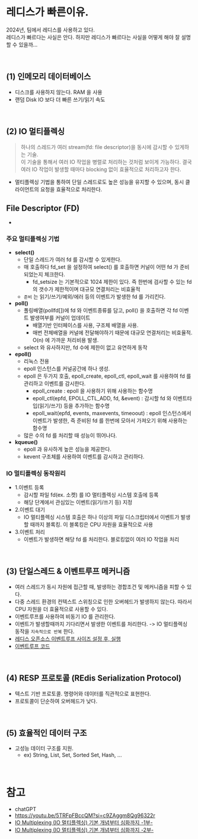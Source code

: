 # 레디스가 빠른이유.
2024년, 팀에서 레디스를 사용하고 있다. <BR>
레디스가 빠르다는 사실은 안다. 하지만 레디스가 빠르다는 사실을 어떻게 해야 잘 설명할 수 있을까... 

<BR>

## (1) 인메모리 데이터베이스
- 디스크를 사용하지 않는다. RAM 을 사용
- 랜덤 Disk IO 보다 더 빠른 쓰기/읽기 속도

<BR>

## (2) IO 멀티플렉싱
> 하나의 스레드가 여러 stream(fd: file descriptor)을 동시에 감시할 수 있게하는 기술. <BR>
> 이 기술을 통해서 여러 IO 작업을 병렬로 처리하는 것처럼 보이게 가능하다. 결국 여러 IO 작업이 발생할 때마다 blocking 없이 효율적으로 처리하고자 한다.

- 멀티플렉싱 기법을 통하여 단일 스레드로도 높은 성능을 유지할 수 있으며, 동시 클라이언트의 요청을 효율적으로 처리한다.

## File Descriptor (FD)
- 

### 주요 멀티플렉싱 기법
- **select()**
  - 단일 스레드가 여러 fd 를 감시할 수 있게한다.
  - 매 호출하다 fd_set 을 설정하여 select() 를 호출하면 커널이 어떤 fd 가 준비되었는지 체크한다.
    - fd_setsize 는 기본적으로 1024 제한이 있다. 즉 한번에 검사할 수 있는 fd 의 갯수가 제한적이며 대규모 연결처리는 비효율적
  - `준비` 는 읽기/쓰기/예외/에러 등의 이벤트가 발생한 fd 를 가리킨다. 
- **poll()**
  - 폴링배열(pollfd[])에 fd 와 이벤트종류를 담고, poll() 을 호출하면 각 fd 이벤트 발생여부를 커널이 업데이트
    - 배열기반 인터페이스를 사용, 구조체 배열을 사용.
    - 매번 전체배열을 커널에 전달해야하기 때문에 대규모 연결처리는 비효율적. O(n) 에 가까운 처리비용 발생.
  - select 와 유사하지만, fd 수에 제한이 없고 유연하게 동작
- **epoll()**
  - 리눅스 전용 
  - epoll 인스턴스를 커널공간에 하나 생성.
  - epoll 은 두가지 호출, epoll_create, epoll_ctl, epoll_wait 를 사용하여 fd 를 관리하고 이벤트를 감시한다.
    - epoll_create : epoll 을 사용하기 위해 사용하는 함수명
    - epoll_ctl(epfd, EPOLL_CTL_ADD, fd, &event) : 감시할 fd 와 이벤트타입(읽기/쓰기) 등을 추가하는 함수명
    - epoll_wait(epfd, events, maxevents, timeoout) : epoll 인스턴스에서 이벤트가 발생한, 즉 준비된 fd 를 한번에 모아서 가져오기 위해 사용하는 함수명
  - 많은 수의 fd 를 처리할 때 성능이 뛰어나다.
- **kqueue()**
  - epoll 과 유사하게 높은 성능을 제공한다.
  - kevent 구조체를 사용하여 이벤트를 감시하고 관리하다.

### IO 멀티플렉싱 동작원리
- 1.이벤트 등록
    - 감시할 파일 fd(ex. 소켓) 를 IO 멀티플렉싱 시스템 호출에 등록
    - 해당 단계에서 관심있는 이벤트(읽기/쓰기 등) 지정
- 2.이벤트 대기
    - IO 멀티플렉싱 시스템 호출은 하나 이상의 파일 디스크립터에서 이벤트가 발생할 때까지 블록킹. 이 블록킹은 CPU 자원을 효율적으로 사용 
- 3.이벤트 처리
    - 이벤트가 발생하면 해당 fd 를 처리한다. 블로킹없이 여러 IO 작업을 처리

<BR>

## (3) 단일스레드 & 이벤트루프 메커니즘
- 여러 스레드가 동시 자원에 접근할 때, 발생하는 경합조건 및 메커니즘을 피할 수 있다.
- 다중 스레드 환경의 컨텍스트 스위칭으로 인한 오버헤드가 발생하지 않는다. 따라서 CPU 자원을 더 효율적으로 사용할 수 있다.
- 이벤트루프를 사용하여 비동기 IO 를 관리한다.
- 이벤트가 발생할때까지 기다리면서 발생한 이벤트를 처리한다. -> IO 멀티플렉싱 동작을 `지속적으로 반복` 한다.
- [레디스 오픈소스 이벤트루프 사이즈 설정 후, 실행](https://github.com/redis/redis/blob/690ef36330b192ed29d8c24d08a24d6d5cfd40a4/deps/hiredis/examples/example-ae.c#L43)
- [이벤트루프 코드](https://github.com/redis/redis/blob/690ef36330b192ed29d8c24d08a24d6d5cfd40a4/src/ae.c#L342)

<BR>

## (4) RESP 프로토콜 (REdis Serialization Protocol)
- 텍스트 기반 프로토콜. 명령어와 데이터를 직관적으로 표현한다.
- 프로토콜이 단순하여 오버헤드가 낮다.

<BR>

## (5) 효율적인 데이터 구조
- 고성능 데이터 구조를 지원. 
    - ex) String, List, Set, Sorted Set, Hash, ...

<BR>

# 참고
- chatGPT
- https://youtu.be/5TRFpFBccQM?si=c9ZAggm8Qg96322r
- [IO Multiplexing (IO 멀티플렉싱) 기본 개념부터 심화까지 -1부-](https://blog.naver.com/n_cloudplatform/222189669084)
- [IO Multiplexing (IO 멀티플렉싱) 기본 개념부터 심화까지 -2부-](https://blog.naver.com/n_cloudplatform/222255261317)
